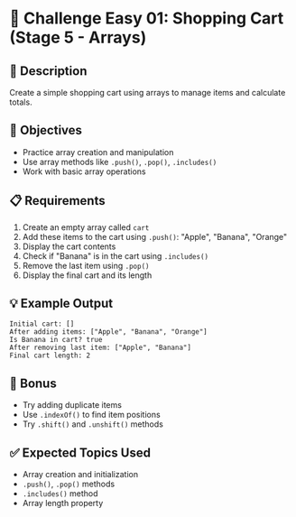 # 🎯 Challenge Easy 01: Shopping Cart (Stage 5 - Arrays)

## 📝 Description
Create a simple shopping cart using arrays to manage items and calculate totals.

## 🎯 Objectives
- Practice array creation and manipulation
- Use array methods like `.push()`, `.pop()`, `.includes()`
- Work with basic array operations

## 📋 Requirements
1. Create an empty array called `cart`
2. Add these items to the cart using `.push()`: "Apple", "Banana", "Orange"
3. Display the cart contents
4. Check if "Banana" is in the cart using `.includes()`
5. Remove the last item using `.pop()`
6. Display the final cart and its length

## 💡 Example Output
```
Initial cart: []
After adding items: ["Apple", "Banana", "Orange"]
Is Banana in cart? true
After removing last item: ["Apple", "Banana"]
Final cart length: 2
```

## 🚀 Bonus
- Try adding duplicate items
- Use `.indexOf()` to find item positions
- Try `.shift()` and `.unshift()` methods

## ✅ Expected Topics Used
- Array creation and initialization
- `.push()`, `.pop()` methods
- `.includes()` method
- Array length property
